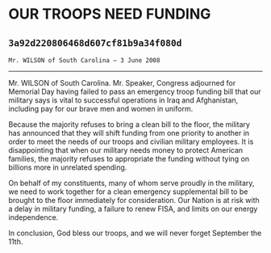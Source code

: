 # OUR TROOPS NEED FUNDING
## `3a92d220806468d607cf81b9a34f080d`
`Mr. WILSON of South Carolina — 3 June 2008`

---


Mr. WILSON of South Carolina. Mr. Speaker, Congress adjourned for 
Memorial Day having failed to pass an emergency troop funding bill that 
our military says is vital to successful operations in Iraq and 
Afghanistan, including pay for our brave men and women in uniform.

Because the majority refuses to bring a clean bill to the floor, the 
military has announced that they will shift funding from one priority 
to another in order to meet the needs of our troops and civilian 
military employees. It is disappointing that when our military needs 
money to protect American families, the majority refuses to appropriate 
the funding without tying on billions more in unrelated spending.

On behalf of my constituents, many of whom serve proudly in the 
military, we need to work together for a clean emergency supplemental 
bill to be brought to the floor immediately for consideration. Our 
Nation is at risk with a delay in military funding, a failure to renew 
FISA, and limits on our energy independence.

In conclusion, God bless our troops, and we will never forget 
September the 11th.
